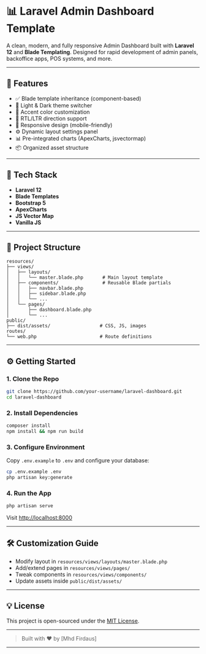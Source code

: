 # 📊 Laravel Admin Dashboard Template

A clean, modern, and fully responsive Admin Dashboard built with **Laravel 12** and **Blade Templating**. Designed for rapid development of admin panels, backoffice apps, POS systems, and more.

---

## 🚀 Features

-   ✅ Blade template inheritance (component-based)
-   🌙 Light & Dark theme switcher
-   🎨 Accent color customization
-   🧭 RTL/LTR direction support
-   📱 Responsive design (mobile-friendly)
-   ⚙️ Dynamic layout settings panel
-   📊 Pre-integrated charts (ApexCharts, jsvectormap)
-   📦 Organized asset structure

---

## 🧰 Tech Stack

-   **Laravel 12**
-   **Blade Templates**
-   **Bootstrap 5**
-   **ApexCharts**
-   **JS Vector Map**
-   **Vanilla JS**

---

## 📁 Project Structure

```
resources/
├── views/
│   ├── layouts/
│   │   └── master.blade.php       # Main layout template
│   ├── components/                # Reusable Blade partials
│   │   ├── navbar.blade.php
│   │   ├── sidebar.blade.php
│   │   └── ...
│   └── pages/
│       ├── dashboard.blade.php
│       └── ...
public/
├── dist/assets/                  # CSS, JS, images
routes/
└── web.php                       # Route definitions
```

---

## ⚙️ Getting Started

### 1. Clone the Repo

```bash
git clone https://github.com/your-username/laravel-dashboard.git
cd laravel-dashboard
```

### 2. Install Dependencies

```bash
composer install
npm install && npm run build
```

### 3. Configure Environment

Copy `.env.example` to `.env` and configure your database:

```bash
cp .env.example .env
php artisan key:generate
```

### 4. Run the App

```bash
php artisan serve
```

Visit [http://localhost:8000](http://localhost:8000)

---

## 🛠 Customization Guide

-   Modify layout in `resources/views/layouts/master.blade.php`
-   Add/extend pages in `resources/views/pages/`
-   Tweak components in `resources/views/components/`
-   Update assets inside `public/dist/assets/`

---

## 💡 License

This project is open-sourced under the [MIT License](LICENSE).

---

> Built with ❤️ by \[Mhd Firdaus]

---
